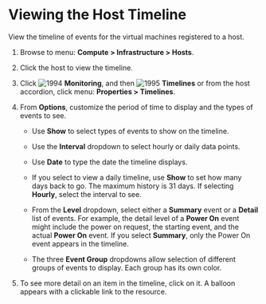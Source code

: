 # Viewing the Host Timeline

View the timeline of events for the virtual machines registered to a host.

1. Browse to menu: **Compute > Infrastructure > Hosts**.

2. Click the host to view the timeline.

3. Click ![1994](../images/1994.png) **Monitoring**, and then
   ![1995](../images/1995.png) **Timelines** or from the host accordion,
   click menu: **Properties > Timelines**.

4. From **Options**, customize the period of time to display and the
    types of events to see.

    - Use **Show** to select types of events to show on the timeline.

    - Use the **Interval** dropdown to select hourly or daily data points.

    - Use **Date** to type the date the timeline displays.

    - If you select to view a daily timeline, use **Show** to set how many days back to go. The maximum history is 31 days. If selecting **Hourly**, select the interval to see.

    - From the **Level** dropdown, select either a **Summary** event or a **Detail** list of events. For example, the detail level of a **Power On** event might include the power on request, the starting event, and the actual **Power On** event. If you select **Summary**, only the Power On event appears in the timeline.

    - The three **Event Group** dropdowns allow selection of different groups of events to display. Each group has its own color.

5. To see more detail on an item in the timeline, click on it. A balloon
   appears with a clickable link to the resource.
